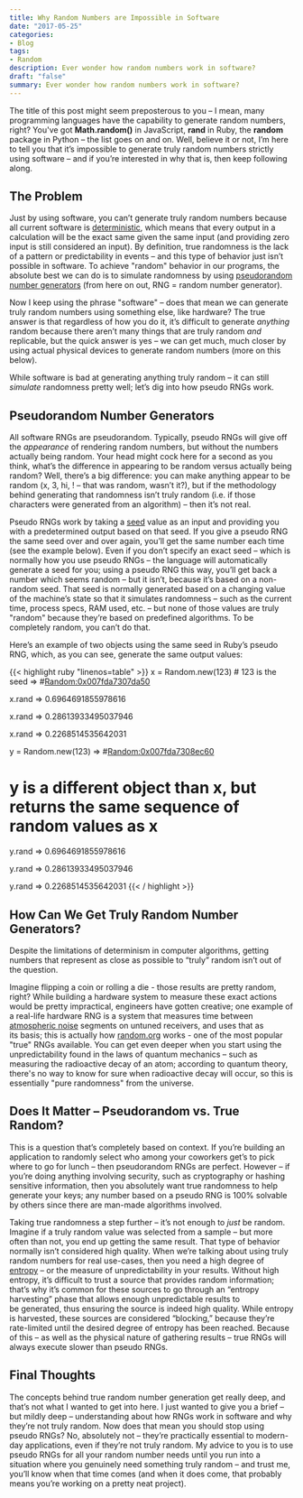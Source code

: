 ```yaml
---
title: Why Random Numbers are Impossible in Software
date: "2017-05-25"
categories:
- Blog
tags:
- Random
description: Ever wonder how random numbers work in software?
draft: "false"
summary: Ever wonder how random numbers work in software?
---
```

The title of this post might seem preposterous to you – I mean, many
programming languages have the capability to generate random numbers, right?
You've got **Math.random()** in JavaScript, **rand** in Ruby, the **random**
package in Python – the list goes on and on. Well, believe it or not, I’m here
to tell you that it’s impossible to generate truly random numbers strictly
using software – and if you’re interested in why that is, then keep following
along.

## The Problem

Just by using software, you can’t generate truly random numbers because all
current software is
<a href="https://en.wikipedia.org/wiki/Determinism" target="_blank">deterministic</a>,
which means that every output in a calculation will be the exact same given the
same input (and providing zero input is still considered an input). By
definition, true randomness is the lack of a pattern or predictability in
events – and this type of behavior just isn’t possible in software. To achieve
"random" behavior in our programs, the absolute best we can do is to simulate
randomness by using
<a href="https://en.wikipedia.org/wiki/Pseudorandom_number_generator" target="_blank">pseudorandom number generators</a>
(from here on out, RNG = random number generator).

Now I keep using the phrase "software" – does that mean we can generate truly
random numbers using something else, like hardware? The true answer is that
regardless of how you do it, it’s difficult to generate *anything* random because
there aren’t many things that are truly random *and* replicable, but the quick
answer is yes – we can get much, much closer by using actual physical devices
to generate random numbers (more on this below).

While software is bad at generating anything truly random – it can still
*simulate* randomness pretty well; let’s dig into how pseudo RNGs work.

## Pseudorandom Number Generators

All software RNGs are pseudorandom. Typically, pseudo RNGs will give off the
*appearance* of rendering random numbers, but without the numbers actually
being random. Your head might cock here for a second as you think, what’s the
difference in appearing to be random versus actually being random? Well,
there’s a big difference: you can make anything appear to be random (x, 3, hi,
! – that was random, wasn’t it?), but if the methodology behind generating
that randomness isn’t truly random (i.e. if those characters were generated
from an algorithm) – then it’s not real.

Pseudo RNGs work by taking a
<a href="https://en.wikipedia.org/wiki/Random_seed" target="_blank">seed</a>
value as an input and providing you with a predetermined output based on that
seed. If you give a pseudo RNG the same seed over and over again, you’ll get
the same number each time (see the example below). Even if you don’t specify an
exact seed – which is normally how you use pseudo RNGs – the language will
automatically generate a seed for you; using a pseudo RNG this way, you’ll get
back a number which seems random – but it isn’t, because it’s based on a
non-random seed. That seed is normally generated based on a changing value of
the machine’s state so that it simulates randomness – such as the current time,
process specs, RAM used, etc. – but none of those values are truly "random"
because they’re based on predefined algorithms. To be completely random, you
can’t do that.

Here’s an example of two objects using the same seed in Ruby’s pseudo RNG,
which, as you can see, generate the same output values:

{{< highlight ruby "linenos=table" >}}
x = Random.new(123)  # 123 is the seed
=> #<Random:0x007fda7307da50>

x.rand
=> 0.6964691855978616

x.rand
=> 0.28613933495037946

x.rand
=> 0.2268514535642031

y = Random.new(123)
=> #<Random:0x007fda7308ec60>

# y is a different object than x, but returns the same sequence of random values as x

y.rand
=> 0.6964691855978616

y.rand
=> 0.28613933495037946

y.rand
=> 0.2268514535642031
{{< / highlight >}}

How Can We Get Truly Random Number Generators?
----------------------------------------------

Despite the limitations of determinism in computer algorithms, getting numbers that represent as close as possible to “truly” random isn’t out of the question.

Imagine flipping a coin or rolling a die - those results are pretty random, right? While building a hardware system to measure these exact actions would be pretty impractical, engineers have gotten creative; one example of a real-life hardware RNG is a system that measures time between [atmospheric noise](https://en.wikipedia.org/wiki/Noise_(radio)) segments on untuned receivers, and uses that as its basis; this is actually how [random.org](https://www.random.org/) works - one of the most popular "true" RNGs available. You can get even deeper when you start using the unpredictability found in the laws of quantum mechanics – such as measuring the radioactive decay of an atom; according to quantum theory, there's no way to know for sure when radioactive decay will occur, so this is essentially "pure randomness" from the universe.

Does It Matter – Pseudorandom vs. True Random?
----------------------------------------------

This is a question that’s completely based on context. If you’re building an application to randomly select who among your coworkers get’s to pick where to go for lunch – then pseudorandom RNGs are perfect. However – if you’re doing anything involving security, such as cryptography or hashing sensitive information, then you absolutely want true randomness to help generate your keys; any number based on a pseudo RNG is 100% solvable by others since there are man-made algorithms involved.

Taking true randomness a step further – it’s not enough to _just_ be random. Imagine if a truly random value was selected from a sample – but more often than not, you end up getting the same result. That type of behavior normally isn’t considered high quality. When we’re talking about using truly random numbers for real use-cases, then you need a high degree of [entropy](https://en.wikipedia.org/wiki/Entropy_(information_theory)) – or the measure of unpredictability in your results. Without high entropy, it’s difficult to trust a source that provides random information; that’s why it’s common for these sources to go through an “entropy harvesting” phase that allows enough unpredictable results to be generated, thus ensuring the source is indeed high quality. While entropy is harvested, these sources are considered “blocking,” because they’re rate-limited until the desired degree of entropy has been reached. Because of this – as well as the physical nature of gathering results – true RNGs will always execute slower than pseudo RNGs.

Final Thoughts
--------------

The concepts behind true random number generation get really deep, and that’s not what I wanted to get into here. I just wanted to give you a brief – but mildly deep – understanding about how RNGs work in software and why they’re not truly random. Now does that mean you should stop using pseudo RNGs? No, absolutely not – they’re practically essential to modern-day applications, even if they’re not truly random. My advice to you is to use pseudo RNGs for all your random number needs until you run into a situation where you genuinely need something truly random – and trust me, you’ll know when that time comes (and when it does come, that probably means you’re working on a pretty neat project).
